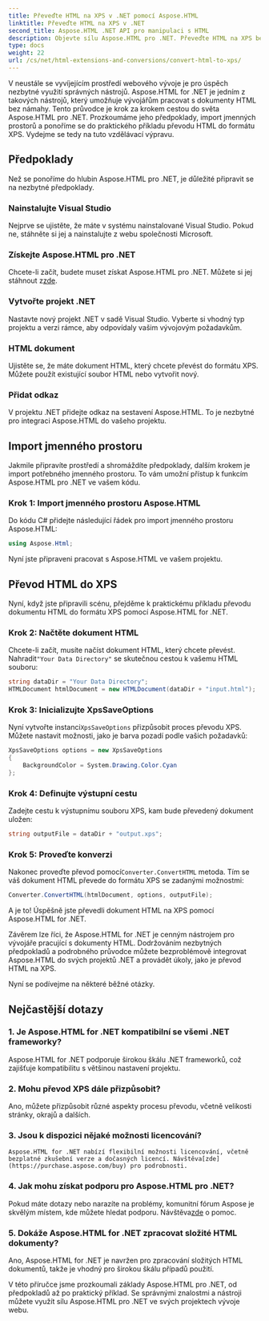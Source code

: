 ```yaml
---
title: Převeďte HTML na XPS v .NET pomocí Aspose.HTML
linktitle: Převeďte HTML na XPS v .NET
second_title: Aspose.HTML .NET API pro manipulaci s HTML
description: Objevte sílu Aspose.HTML pro .NET. Převeďte HTML na XPS bez námahy. Součástí jsou předpoklady, podrobný průvodce a často kladené otázky.
type: docs
weight: 22
url: /cs/net/html-extensions-and-conversions/convert-html-to-xps/
---
```


V neustále se vyvíjejícím prostředí webového vývoje je pro úspěch nezbytné využití správných nástrojů. Aspose.HTML for .NET je jedním z takových nástrojů, který umožňuje vývojářům pracovat s dokumenty HTML bez námahy. Tento průvodce je krok za krokem cestou do světa Aspose.HTML pro .NET. Prozkoumáme jeho předpoklady, import jmenných prostorů a ponoříme se do praktického příkladu převodu HTML do formátu XPS. Vydejme se tedy na tuto vzdělávací výpravu.

## Předpoklady

Než se ponoříme do hlubin Aspose.HTML pro .NET, je důležité připravit se na nezbytné předpoklady.

### Nainstalujte Visual Studio

Nejprve se ujistěte, že máte v systému nainstalované Visual Studio. Pokud ne, stáhněte si jej a nainstalujte z webu společnosti Microsoft.

### Získejte Aspose.HTML pro .NET

 Chcete-li začít, budete muset získat Aspose.HTML pro .NET. Můžete si jej stáhnout z[zde](https://releases.aspose.com/html/net/).

### Vytvořte projekt .NET

Nastavte nový projekt .NET v sadě Visual Studio. Vyberte si vhodný typ projektu a verzi rámce, aby odpovídaly vašim vývojovým požadavkům.

### HTML dokument

Ujistěte se, že máte dokument HTML, který chcete převést do formátu XPS. Můžete použít existující soubor HTML nebo vytvořit nový.

### Přidat odkaz

V projektu .NET přidejte odkaz na sestavení Aspose.HTML. To je nezbytné pro integraci Aspose.HTML do vašeho projektu.

## Import jmenného prostoru

Jakmile připravíte prostředí a shromáždíte předpoklady, dalším krokem je import potřebného jmenného prostoru. To vám umožní přístup k funkcím Aspose.HTML pro .NET ve vašem kódu.

### Krok 1: Import jmenného prostoru Aspose.HTML

Do kódu C# přidejte následující řádek pro import jmenného prostoru Aspose.HTML:

```csharp
using Aspose.Html;
```

Nyní jste připraveni pracovat s Aspose.HTML ve vašem projektu.

## Převod HTML do XPS

Nyní, když jste připravili scénu, přejděme k praktickému příkladu převodu dokumentu HTML do formátu XPS pomocí Aspose.HTML for .NET.

### Krok 2: Načtěte dokument HTML

 Chcete-li začít, musíte načíst dokument HTML, který chcete převést. Nahradit`"Your Data Directory"` se skutečnou cestou k vašemu HTML souboru:

```csharp
string dataDir = "Your Data Directory";
HTMLDocument htmlDocument = new HTMLDocument(dataDir + "input.html");
```

### Krok 3: Inicializujte XpsSaveOptions

 Nyní vytvořte instanci`XpsSaveOptions` přizpůsobit proces převodu XPS. Můžete nastavit možnosti, jako je barva pozadí podle vašich požadavků:

```csharp
XpsSaveOptions options = new XpsSaveOptions
{
    BackgroundColor = System.Drawing.Color.Cyan
};
```

### Krok 4: Definujte výstupní cestu

Zadejte cestu k výstupnímu souboru XPS, kam bude převedený dokument uložen:

```csharp
string outputFile = dataDir + "output.xps";
```

### Krok 5: Proveďte konverzi

 Nakonec proveďte převod pomocí`Converter.ConvertHTML` metoda. Tím se váš dokument HTML převede do formátu XPS se zadanými možnostmi:

```csharp
Converter.ConvertHTML(htmlDocument, options, outputFile);
```

A je to! Úspěšně jste převedli dokument HTML na XPS pomocí Aspose.HTML for .NET.

Závěrem lze říci, že Aspose.HTML for .NET je cenným nástrojem pro vývojáře pracující s dokumenty HTML. Dodržováním nezbytných předpokladů a podrobného průvodce můžete bezproblémově integrovat Aspose.HTML do svých projektů .NET a provádět úkoly, jako je převod HTML na XPS.

Nyní se podívejme na některé běžné otázky.

## Nejčastější dotazy

### 1. Je Aspose.HTML for .NET kompatibilní se všemi .NET frameworky?
   Aspose.HTML for .NET podporuje širokou škálu .NET frameworků, což zajišťuje kompatibilitu s většinou nastavení projektu.

### 2. Mohu převod XPS dále přizpůsobit?
   Ano, můžete přizpůsobit různé aspekty procesu převodu, včetně velikosti stránky, okrajů a dalších.

### 3. Jsou k dispozici nějaké možnosti licencování?
    Aspose.HTML for .NET nabízí flexibilní možnosti licencování, včetně bezplatné zkušební verze a dočasných licencí. Návštěva[zde](https://purchase.aspose.com/buy) pro podrobnosti.

### 4. Jak mohu získat podporu pro Aspose.HTML pro .NET?
   Pokud máte dotazy nebo narazíte na problémy, komunitní fórum Aspose je skvělým místem, kde můžete hledat podporu. Návštěva[zde](https://forum.aspose.com/) o pomoc.

### 5. Dokáže Aspose.HTML for .NET zpracovat složité HTML dokumenty?
   Ano, Aspose.HTML for .NET je navržen pro zpracování složitých HTML dokumentů, takže je vhodný pro širokou škálu případů použití.

V této příručce jsme prozkoumali základy Aspose.HTML pro .NET, od předpokladů až po praktický příklad. Se správnými znalostmi a nástroji můžete využít sílu Aspose.HTML pro .NET ve svých projektech vývoje webu.